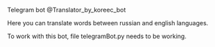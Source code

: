 Telegram bot 
@Translator_by_koreec_bot

Here you can translate words between russian and english languages.

To work with this bot, file telegramBot.py needs to be working.
